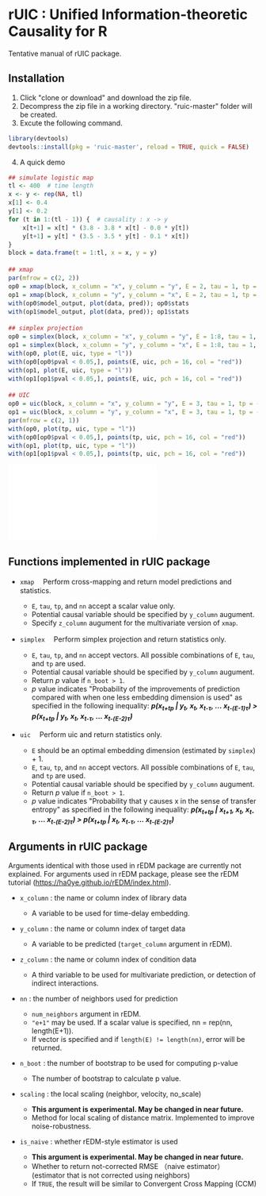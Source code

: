# rUIC : Unified Information-theoretic Causality for R

Tentative manual of rUIC package.

## Installation
1. Click "clone or download" and download the zip file.
2. Decompress the zip file in a working directory. "ruic-master" folder will be created.
3. Excute the following command.
``` r
library(devtools)
devtools::install(pkg = 'ruic-master', reload = TRUE, quick = FALSE)
``` 
4. A quick demo

``` r
## simulate logistic map
tl <- 400  # time length
x <- y <- rep(NA, tl)
x[1] <- 0.4
y[1] <- 0.2
for (t in 1:(tl - 1)) {  # causality : x -> y
    x[t+1] = x[t] * (3.8 - 3.8 * x[t] - 0.0 * y[t])
    y[t+1] = y[t] * (3.5 - 3.5 * y[t] - 0.1 * x[t])
}
block = data.frame(t = 1:tl, x = x, y = y)

## xmap
par(mfrow = c(2, 2))
op0 = xmap(block, x_column = "x", y_column = "y", E = 2, tau = 1, tp = -1)
op1 = xmap(block, x_column = "y", y_column = "x", E = 2, tau = 1, tp = -1)
with(op0$model_output, plot(data, pred)); op0$stats
with(op1$model_output, plot(data, pred)); op1$stats

## simplex projection
op0 = simplex(block, x_column = "x", y_column = "y", E = 1:8, tau = 1, tp = -1, n_boot = 2000)
op1 = simplex(block, x_column = "y", y_column = "x", E = 1:8, tau = 1, tp = -1, n_boot = 2000)
with(op0, plot(E, uic, type = "l"))
with(op0[op0$pval < 0.05,], points(E, uic, pch = 16, col = "red"))
with(op1, plot(E, uic, type = "l"))
with(op1[op1$pval < 0.05,], points(E, uic, pch = 16, col = "red"))

## UIC
op0 = uic(block, x_column = "x", y_column = "y", E = 3, tau = 1, tp = -4:0, n_boot = 2000)
op1 = uic(block, x_column = "y", y_column = "x", E = 3, tau = 1, tp = -4:0, n_boot = 2000)
par(mfrow = c(2, 1))
with(op0, plot(tp, uic, type = "l"))
with(op0[op0$pval < 0.05,], points(tp, uic, pch = 16, col = "red"))
with(op1, plot(tp, uic, type = "l"))
with(op1[op1$pval < 0.05,], points(tp, uic, pch = 16, col = "red"))
``` 
![代替テキスト](demo/demo_figures/simplex_uic.pdf)

## Functions implemented in rUIC package

- `xmap`
　Perform cross-mapping and return model predictions and statistics.
    - `E`, `tau`, `tp`, and `nn` accept a scalar value only.
    - Potential causal variable should be specified by `y_column` augument.
    - Specify `z_column` augument for the multivariate version of `xmap`.

- `simplex`
　Perform simplex projection and return statistics only.
    - `E`, `tau`, `tp`, and `nn` accept vectors. All possible combinations of  `E`, `tau`, and `tp` are used.
    - Potential causal variable should be specified by `y_column` augument.
    - Return _p_ value if `n_boot > 1`.
    - _p_ value indicates "Probability of the improvements of prediction compared with when one less embedding dimension is used" as specified in the following inequality:
    **_p(x<sub>t+tp</sub> | y<sub>t</sub>, x<sub>t</sub>, x<sub>t-&tau;</sub>, ... x<sub>t-(E-1)&tau;</sub>) > p(x<sub>t+tp</sub> | y<sub>t</sub>, x<sub>t</sub>, x<sub>t-&tau;</sub>, ... x<sub>t-(E-2)&tau;</sub>)_**

- `uic`
　Perform uic and return statistics only.
    - `E` should be an optimal embedding dimension (estimated by `simplex`) + 1.
    - `E`, `tau`, `tp`, and `nn` accept vectors. All possible combinations of  `E`, `tau`, and `tp` are used.
    - Potential causal variable should be specified by `y_column` augument.
    - Return _p_ value if `n_boot > 1`.
    - _p_ value indicates "Probability that y causes x in the sense of transfer entropy" as specified in the following inequality:
    **_p(x<sub>t+tp</sub> | x<sub>t+1</sub>, x<sub>t</sub>, x<sub>t-&tau;</sub>, ... x<sub>t-(E-2)&tau;</sub>) > p(x<sub>t+tp</sub> |  x<sub>t</sub>, x<sub>t-&tau;</sub>, ... x<sub>t-(E-2)&tau;</sub>)_**

## Arguments in rUIC package

Arguments identical with those used in rEDM package are currently not explained. For arguments used in rEDM package, please see the rEDM tutorial (https://ha0ye.github.io/rEDM/index.html).

- `x_column` : the name or column index of library data
    - A variable to be used for time-delay embedding.

- `y_column` : the name or column index of target data
    - A variable to be predicted (`target_column` argument in rEDM).

- `z_column` : the name or column index of condition data
    - A third variable to be used for multivariate prediction, or detection of indirect interactions.

- `nn` : the number of neighbors used for prediction
    - `num_neighbors` argument in rEDM.
    - `"e+1"` may be used. If a scalar value is specified, nn = rep(nn, length(E+1)).
    - If vector is specified and if `length(E) != length(nn)`, error will be returned.

- `n_boot` :  the number of bootstrap to be used for computing p-value  
    - The number of bootstrap to calculate p value.

- `scaling` : the local scaling (neighbor, velocity, no_scale)
    - **This argument is experimental. May be changed in near future.**
    - Method for local scaling of distance matrix. Implemented to improve noise-robustness.

- `is_naive` : whether rEDM-style estimator is used
    - **This argument is experimental. May be changed in near future.**
    - Whether to return not-corrected RMSE （naive estimator） (estimator that is not corrected using neighbors)
    - If `TRUE`, the result will be similar to Convergent Cross Mapping (CCM)

